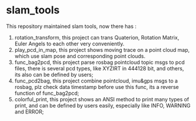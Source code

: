 # slam_tools
This repository maintained slam tools, now there has :
1. rotation_transform, this project can trans Quaterion, Rotation Matrix, Euler Angels to each other very conveniently.
2. play_pcd_in_map, this project shows moving trace on a point cloud map, which use slam pose and corresponding point clouds.
3. func_bag2pcd, this project parse rosbag pointcloud topic msgs to pcd files, there is several pcd types, like XYZIRT in 444128 bit, and others, its also can be defined by users;
4. func_pcd2bag, this project combine pointcloud, imu&gps msgs to a rosbag, plz check data timestamp before use this func, its a reverse function of func_bag2pcd;
5. colorful_print, this project shows an ANSI method to print many types of print, and can be defined by users easily, especially like INFO, WARNING and ERROR;